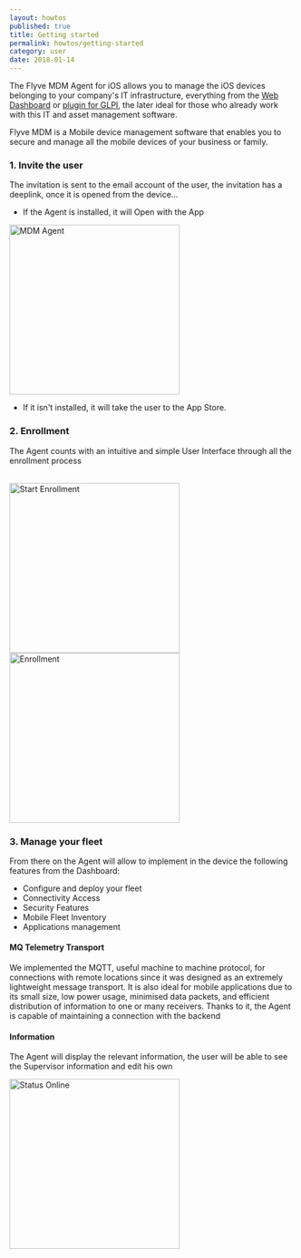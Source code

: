 ```yaml
---
layout: howtos
published: true
title: Getting started
permalink: howtos/getting-started
category: user
date: 2018-01-14
---
```

The Flyve MDM Agent for iOS allows you to manage the iOS devices belonging to your company's IT infrastructure, everything from the [Web Dashboard](http://flyve.org/web-mdm-dashboard/) or [plugin for GLPI](http://flyve.org/glpi-plugin/), the later ideal for those who already work with this IT and asset management software.

Flyve MDM is a Mobile device management software that enables you to secure and manage all the mobile devices of your business or family.

### 1. Invite the user

The invitation is sent to the email account of the user, the invitation has a deeplink, once it is opened from the device...

* If the Agent is installed, it will Open with the App

<img src="{{ '/images/howtos/open-mdm.png' | absolute_url }}" alt="MDM Agent" width="300">

* If it isn't installed, it will take the user to the App Store.

### 2. Enrollment

The Agent counts with an intuitive and simple User Interface through all the enrollment process

<br>

<div>
<img src="{{ '/images/howtos/enroll.png' | absolute_url }}" alt="Start Enrollment" width="300">

<img src="{{ '/images/howtos/enrollment.png' | absolute_url }}" alt="Enrollment" width="300">
</div>

### 3. Manage your fleet

From there on the Agent will allow to implement in the device the following features from the Dashboard:

* Configure and deploy your fleet
* Connectivity Access
* Security Features
* Mobile Fleet Inventory
* Applications management

#### MQ Telemetry Transport

We implemented the MQTT, useful machine to machine protocol, for connections with remote locations since it was designed as an extremely lightweight message transport. It is also ideal for mobile applications due to its small size, low power usage, minimised data packets, and efficient distribution of information to one or many receivers. Thanks to it, the Agent is capable of maintaining a connection with the backend

#### Information

The Agent will display the relevant information, the user will be able to see the Supervisor information and edit his own

<img src="{{ '/images/howtos/information.png' | absolute_url }}" alt="Status Online" width="300">